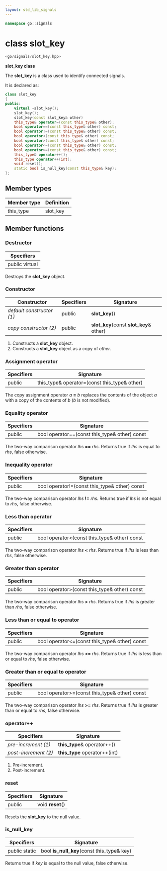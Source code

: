 ```yaml
---
layout: std_lib_signals
---
```


```c++
namespace go::signals
```

# class slot_key

```c++
<go/signals/slot_key.hpp>
```

**slot_key class**

The **slot_key** is a class used to identify connected signals.

It is declared as:

```c++
class slot_key
{
public:
    virtual ~slot_key();
    slot_key();
    slot_key(const slot_key& other)
    this_type& operator=(const this_type& other);
    bool operator==(const this_type& other) const;
    bool operator!=(const this_type& other) const;
    bool operator<(const this_type& other) const;
    bool operator>(const this_type& other) const;
    bool operator<=(const this_type& other) const;
    bool operator>=(const this_type& other) const;
    this_type& operator++();
    this_type operator++(int);
    void reset();
    static bool is_null_key(const this_type& key);
};
```

## Member types

Member type | Definition
-|-
this_type | slot_key

## Member functions

### Destructor

Specifiers |
-|
public virtual |

Destroys the **slot_key** object.

### Constructor

Constructor | Specifiers | Signature
-|-|-
*default constructor (1)* | public | **slot_key**()
*copy constructor (2)* | public | **slot_key**(const **slot_key**& other)

1. Constructs a **slot_key** object.
2. Constructs a **slot_key** object as a copy of *other*.

### Assignment operator

Specifiers | Signature
-|-
public | this_type& operator=(const this_type& other)

The copy assignment operator *a* **=** *b* replaces the contents of the object 
*a* with a copy of the contents of *b* (*b* is not modified). 

### Equality operator

Specifiers | Signature
-|-
public | bool operator==(const this_type& other) const

The two-way comparison operator *lhs* **==** *rhs*.
Returns true if *lhs* is equal to *rhs*, false otherwise.

### Inequality operator

Specifiers | Signature
-|-
public | bool operator!=(const this_type& other) const

The two-way comparison operator *lhs* **!=** *rhs*.
Returns true if *lhs* is not equal to *rhs*, false otherwise.

### Less than operator

Specifiers | Signature
-|-
public | bool operator<(const this_type& other) const

The two-way comparison operator *lhs* **<** *rhs*.
Returns true if *lhs* is less than *rhs*, false otherwise.

### Greater than operator

Specifiers | Signature
-|-
public | bool operator>(const this_type& other) const

The two-way comparison operator *lhs* **>** *rhs*.
Returns true if *lhs* is greater than *rhs*, false otherwise.

### Less than or equal to operator

Specifiers | Signature
-|-
public | bool operator<=(const this_type& other) const

The two-way comparison operator *lhs* **<=** *rhs*.
Returns true if *lhs* is less than or equal to *rhs*, false otherwise.

### Greater than or equal to operator

Specifiers | Signature
-|-
public | bool operator>=(const this_type& other) const

The two-way comparison operator *lhs* **>=** *rhs*.
Returns true if *lhs* is greater than or equal to *rhs*, false otherwise.

### operator++

Specifiers | Signature
-|-
*pre-increment (1)* | **this_type**& operator++()
*post-increment (2)* | **this_type** operator++(int)

1. Pre-increment.
2. Post-increment.

### reset

Specifiers | Signature
-|-
public | void **reset**()

Resets the **slot_key** to the null value.

### is_null_key

Specifiers | Signature
-|-
public static | bool **is_null_key**(const this_type& key)

Returns true if *key* is equal to the null value, false otherwise.

